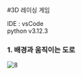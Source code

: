 #3D 레이싱 게임  

IDE : vsCode  
python v3.12.3  

### 1. 배경과 움직이는 도로 
![8](https://github.com/doomout/Python_Racer/assets/13861731/8605de61-9bc1-4111-a33a-63fe5899dd77)